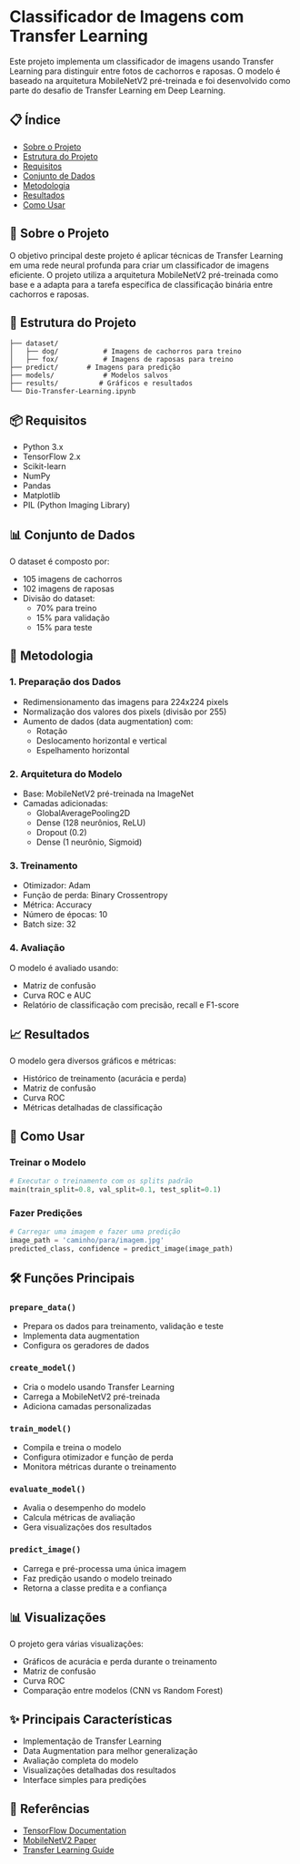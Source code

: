 # Classificador de Imagens com Transfer Learning

Este projeto implementa um classificador de imagens usando Transfer Learning para distinguir entre fotos de cachorros e raposas. O modelo é baseado na arquitetura MobileNetV2 pré-treinada e foi desenvolvido como parte do desafio de Transfer Learning em Deep Learning.

## 📋 Índice
- [Sobre o Projeto](#-sobre-o-projeto)
- [Estrutura do Projeto](#-estrutura-do-projeto)
- [Requisitos](#-requisitos)
- [Conjunto de Dados](#-conjunto-de-dados)
- [Metodologia](#-metodologia)
- [Resultados](#-resultados)
- [Como Usar](#-como-usar)

## 🎯 Sobre o Projeto
O objetivo principal deste projeto é aplicar técnicas de Transfer Learning em uma rede neural profunda para criar um classificador de imagens eficiente. O projeto utiliza a arquitetura MobileNetV2 pré-treinada como base e a adapta para a tarefa específica de classificação binária entre cachorros e raposas.

## 📁 Estrutura do Projeto
```
├── dataset/
│   ├── dog/           # Imagens de cachorros para treino
│   ├── fox/           # Imagens de raposas para treino
├── predict/       # Imagens para predição
├── models/            # Modelos salvos
├── results/          # Gráficos e resultados
└── Dio-Transfer-Learning.ipynb
```

## 📦 Requisitos
- Python 3.x
- TensorFlow 2.x
- Scikit-learn
- NumPy
- Pandas
- Matplotlib
- PIL (Python Imaging Library)

## 📊 Conjunto de Dados
O dataset é composto por:
- 105 imagens de cachorros
- 102 imagens de raposas
- Divisão do dataset:
  - 70% para treino
  - 15% para validação
  - 15% para teste

## 🔧 Metodologia

### 1. Preparação dos Dados
- Redimensionamento das imagens para 224x224 pixels
- Normalização dos valores dos pixels (divisão por 255)
- Aumento de dados (data augmentation) com:
  - Rotação
  - Deslocamento horizontal e vertical
  - Espelhamento horizontal

### 2. Arquitetura do Modelo
- Base: MobileNetV2 pré-treinada na ImageNet
- Camadas adicionadas:
  - GlobalAveragePooling2D
  - Dense (128 neurônios, ReLU)
  - Dropout (0.2)
  - Dense (1 neurônio, Sigmoid)

### 3. Treinamento
- Otimizador: Adam
- Função de perda: Binary Crossentropy
- Métrica: Accuracy
- Número de épocas: 10
- Batch size: 32

### 4. Avaliação
O modelo é avaliado usando:
- Matriz de confusão
- Curva ROC e AUC
- Relatório de classificação com precisão, recall e F1-score

## 📈 Resultados
O modelo gera diversos gráficos e métricas:
- Histórico de treinamento (acurácia e perda)
- Matriz de confusão
- Curva ROC
- Métricas detalhadas de classificação

## 🚀 Como Usar

### Treinar o Modelo
```python
# Executar o treinamento com os splits padrão
main(train_split=0.8, val_split=0.1, test_split=0.1)
```

### Fazer Predições
```python
# Carregar uma imagem e fazer uma predição
image_path = 'caminho/para/imagem.jpg'
predicted_class, confidence = predict_image(image_path)
```

## 🛠️ Funções Principais

### `prepare_data()`
- Prepara os dados para treinamento, validação e teste
- Implementa data augmentation
- Configura os geradores de dados

### `create_model()`
- Cria o modelo usando Transfer Learning
- Carrega a MobileNetV2 pré-treinada
- Adiciona camadas personalizadas

### `train_model()`
- Compila e treina o modelo
- Configura otimizador e função de perda
- Monitora métricas durante o treinamento

### `evaluate_model()`
- Avalia o desempenho do modelo
- Calcula métricas de avaliação
- Gera visualizações dos resultados

### `predict_image()`
- Carrega e pré-processa uma única imagem
- Faz predição usando o modelo treinado
- Retorna a classe predita e a confiança

## 📊 Visualizações
O projeto gera várias visualizações:
- Gráficos de acurácia e perda durante o treinamento
- Matriz de confusão
- Curva ROC
- Comparação entre modelos (CNN vs Random Forest)

## ✨ Principais Características
- Implementação de Transfer Learning
- Data Augmentation para melhor generalização
- Avaliação completa do modelo
- Visualizações detalhadas dos resultados
- Interface simples para predições

## 🔗 Referências
- [TensorFlow Documentation](https://www.tensorflow.org/)
- [MobileNetV2 Paper](https://arxiv.org/abs/1801.04381)
- [Transfer Learning Guide](https://www.tensorflow.org/tutorials/images/transfer_learning)